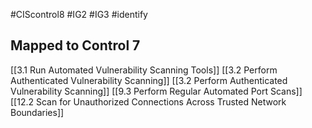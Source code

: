 #CIScontrol8  #IG2  #IG3 #identify 
## Mapped to Control 7
[[3.1 Run Automated Vulnerability Scanning Tools]]
[[3.2 Perform Authenticated Vulnerability Scanning]]
[[3.2 Perform Authenticated Vulnerability Scanning]]
[[9.3 Perform Regular Automated Port Scans]]
[[12.2 Scan for Unauthorized Connections Across Trusted Network Boundaries]]
